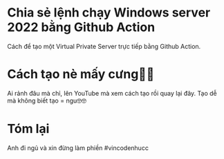 # Chia sẻ lệnh chạy Windows server 2022 bằng Github Action
Cách để tạo một Virtual Private Server trực tiếp bằng Github Action.
# Cách tạo nè mấy cưng🥳🥳
Ai rảnh đâu mà chỉ, lên YouTube mà xem cách tạo rồi quay lại đây.
Tạo dễ mà không biết tạo = ngu🤓🤓
# Tóm lại
Anh đi ngủ và xin đừng làm phiền #vincodenhucc
